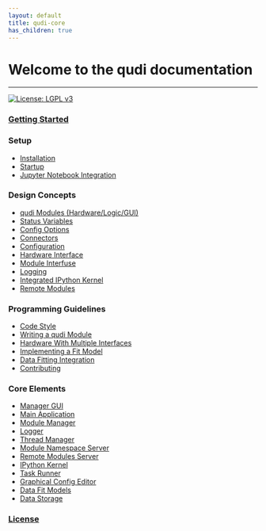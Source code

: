 ```yaml
---
layout: default
title: qudi-core
has_children: true
---
```


# Welcome to the qudi documentation

---
[![License: LGPL v3](https://img.shields.io/badge/License-LGPL%20v3-blue.svg)](https://www.gnu.org/licenses/lgpl-3.0)

### [Getting Started]()

### Setup
- [Installation](setup/installation.md)
- [Startup]()
- [Jupyter Notebook Integration]()

### Design Concepts
- [qudi Modules (Hardware/Logic/GUI)]()
- [Status Variables]()
- [Config Options]()
- [Connectors]()
- [Configuration]()
- [Hardware Interface]()
- [Module Interfuse]()
- [Logging]()
- [Integrated IPython Kernel]()
- [Remote Modules]()

### Programming Guidelines
- [Code Style]()
- [Writing a qudi Module]()
- [Hardware With Multiple Interfaces](programming_guidelines/hardware_with_multiple_interfaces.md)
- [Implementing a Fit Model]()
- [Data Fitting Integration](programming_guidelines/data_fitting_integration.md)
- [Contributing]()

### Core Elements
- [Manager GUI]()
- [Main Application]()
- [Module Manager]()
- [Logger]()
- [Thread Manager]()
- [Module Namespace Server]()
- [Remote Modules Server]()
- [IPython Kernel]()
- [Task Runner]()
- [Graphical Config Editor]()
- [Data Fit Models]()
- [Data Storage](core_elements/data_storage.md)

### [License]()